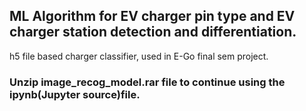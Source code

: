 ## ML Algorithm for EV charger pin type and EV charger station detection and differentiation.
h5 file based charger classifier, 
used in E-Go final sem project.

### Unzip image_recog_model.rar file to continue using the ipynb(Jupyter source)file.
